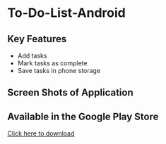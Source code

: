# To-Do-List-Android
## Key Features
- Add tasks
- Mark tasks as complete
- Save tasks in phone storage

## Screen Shots of Application 

<p float="left">

</p>

## Available in the Google Play Store
[Click here to download](https://play.google.com/store/apps/details?id=com.weldaregay.abel.todolist)
